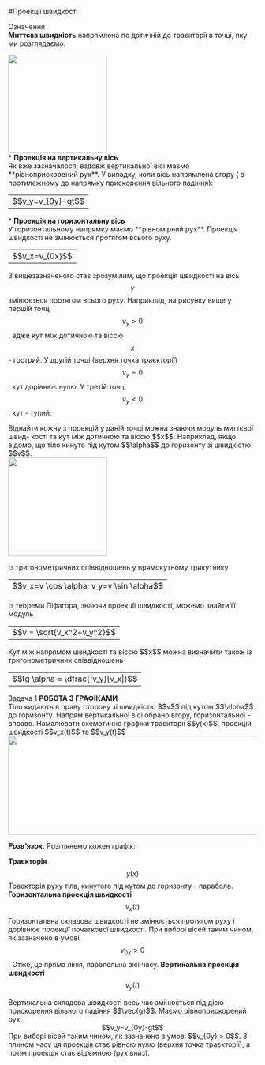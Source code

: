 #Проекцiї швидкостi

<div class="eoz-wrap">
<span class="eoz">Означення</span>
<div class="eoz-text">
<b>Миттєва швидкiсть</b> напрямлена по дотичнiй до траєкторiї в точцi, яку ми розглядаємо.<br></div>
<p></p>

<img class="image" width="200" height="200" src="https://rawgit.com/chudaol/ed-era-book-physics/master/images/chapter_3/2.png" />

<div class="space"></div>
* <b>Проекцiя на вертикальну вiсь</b> <br>
Як вже зазначалося, вздовж вертикальної вiсi маємо **рiвноприскорений рух**.
У випадку, коли вiсь напрямлена вгору ( в протилежному до напрямку прискорення вiльного падiння):
<div class="centered-table-wrapper">
<table class="centered-table">
<tr class="eq">
<td class="eq">
<p1>$$v_y=v_{0y}-gt$$</p1>
</td>
</tr>
</table></div>
<p></p>

<div class="space"></div>
* <b>Проекцiя на горизонтальну вiсь</b><br>
У горизонтальному напрямку маємо **рiвномiрний рух**. Проекцiя швидкостi не змiнюється протягом всього руху.
<div class="centered-table-wrapper">
<table class="centered-table">
<tr class="eq">
<td class="eq">
<p1>$$v_x=v_{0x}$$</p1>
</td>
</tr>
</table></div>
<p></p>

З вищезазначеного стає зрозумiлим, що проекцiя швидкостi на вiсь $$y$$ змiнюється протягом всього руху. Наприклад, на рисунку вище у першiй точцi $$v_y > 0$$, адже кут
мiж дотичною та вiссю $$x$$ - гострий. У другiй точцi (верхня точка траєкторiї) $$v_y=0$$, кут дорiвнює нулю. У третiй точцi $$v_y < 0$$, кут - тупий.
<p></p>
<div class="space">Вiднайти кожну з проекцiй у данiй точцi можна знаючи модуль миттєвої швид-
костi та кут мiж дотичною та вiссю $$x$$. Наприклад, якщо вiдомо, що тiло кинуто пiд кутом $$\alpha$$ до горизонту зi швидкiстю $$v$$.</div>
<img class="image" width="200" height="200" src="https://rawgit.com/chudaol/ed-era-book-physics/master/images/chapter_3/3.png" />
<p></p>
<div class="space">Iз тригонометричних спiввiдношень у прямокутному трикутнику</div>
<div class="centered-table-wrapper">
<table class="centered-table">
<tr class="eq">
<td class="eq">
<p1>$$v_x=v \cos \alpha; v_y=v \sin \alpha$$</p1>
</td>
</tr>
</table></div>
<p></p>
<div class="space">Iз теореми Пiфагора, знаючи проекцiї швидкостi, можемо знайти її модуль</div>
<div class="centered-table-wrapper">
<table class="centered-table">
<tr class="eq">
<td class="eq">
<p1>$$v = \sqrt{v_x^2+v_y^2}$$</p1>
</td>
</tr>
</table></div>
<p></p>
<div class="space">Кут мiж напрямом швидкостi та вiссю $$x$$ можна визначити також iз тригонометричних спiввiдношень</div>
<div class="centered-table-wrapper">
<table class="centered-table">
<tr class="eq">
<td class="eq">
<p1>$$tg \alpha = \dfrac{|v_y}{v_x|}$$</p1>
</td>
</tr>
</table></div>
<p></p>
<div class="task-wrap">
<span class="task">Задача 1</span> <b>РОБОТА З ГРАФIКАМИ</b>
<div class="task-text">
<div class"space">Тiло кидають в праву сторону зi швидкiстю $$v$$ пiд кутом $$\alpha$$ до горизонту. Напрям вертикальної вiсi обрано вгору, горизонтальної - вправо. Намалювати схематично графiки траєкторiї $$y(x)$$, проекцiй швидкостi $$v_x(t)$$ та $$v_y(t)$$</br></div>

<img class="image" width="700" height="200" src="https://rawgit.com/chudaol/ed-era-book-physics/master/images/chapter_3/4.png" />

<b><i>Розв'язок.</i></b> Розглянемо кожен графiк:

<b>Траєкторiя</b> $$y(x)$$
Траєкторiя руху тiла, кинутого пiд кутом до горизонту - парабола.
<b>Горизонтальна проекцiя швидкостi</b> $$v_x(t)$$ 
Горизонтальна складова швидкостi не змiнюється протягом руху i дорiвнює проекцiї початкової швидкостi. При виборi вiсей таким чином, як зазначено в умовi $$v_{0x} > 0$$. Отже, це пряма лiнiя, паралельна вiсi часу.
<b>Вертикальна проекцiя швидкостi</b> $$v_y(t)$$
<div class="space">Вертикальна складова швидкостi весь час змiнюється пiд дiєю прискорення вiльного падiння $$\vec{g}$$. Маємо рiвноприскорений рух.</div>
<div align ="center">$$v_y=v_{0y}-gt$$</div>
При виборi вiсей таким чином, як зазначено в умовi $$v_{0y} > 0$$. З плином часу ця проекцiя стає рiвною нулю (верхня точка траєкторiї), а потiм проекцiя
стає вiд’ємною (рух вниз).